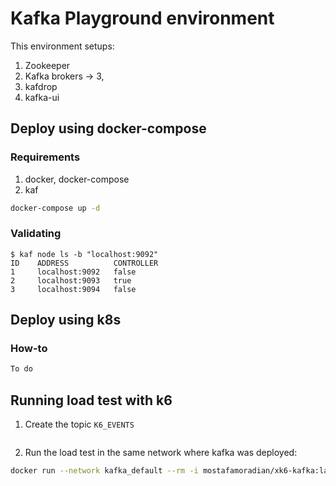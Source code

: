 # Kafka Playground environment

This environment setups: 
1. Zookeeper
2. Kafka brokers -> 3, 
3. kafdrop
4. kafka-ui


## Deploy using docker-compose
### Requirements

1. docker, docker-compose
2. kaf

```bash
docker-compose up -d
```

### Validating
```
$ kaf node ls -b "localhost:9092"
ID    ADDRESS          CONTROLLER   
1     localhost:9092   false        
2     localhost:9093   true         
3     localhost:9094   false  
```

## Deploy using k8s

### How-to
```bash
To do
```


## Running load test with k6

1. Create the topic `K6_EVENTS`
```bash

```
2. Run the load test in the same network where kafka was deployed:
```bash
docker run --network kafka_default --rm -i mostafamoradian/xk6-kafka:latest run - <k6.js
```